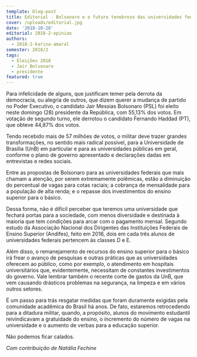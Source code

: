 ```yaml
---
template: blog-post
title: Editorial - Bolsonaro e o futuro tenebroso das universidades federais
cover: /uploads/editorial.jpg
date: '2018-10-28'
editorial: 2018-2-opiniao
authors:
  - 2018-2-karina-amaral
semester: 2018/2
tags:
  - Eleições 2018
  - Jair Bolsonaro
  - presidente
featured: true
---
```

Para infelicidade de alguns, que justificam temer pela derrota da democracia, ou alegria de outros, que dizem querer a mudança de partido no Poder Executivo, o candidato Jair Messias Bolsonaro (PSL) foi eleito neste domingo (28) presidente da República, com 55,13% dos votos. Em votação de segundo turno, ele derrotou o candidato Fernando Haddad (PT), que obteve 44,87% dos votos.

Tendo recebido mais de 57 milhões de votos, o militar deve trazer grandes transformações, no sentido mais radical possível, para a Universidade de Brasília (UnB) em particular e para as universidades públicas em geral, conforme o plano de governo apresentado e declarações dadas em entrevistas e redes sociais.

Entre as propostas de Bolsonaro para as universidades federais que mais chamam a atenção, por serem extremamente polêmicas, estão a diminuição do percentual de vagas para cotas raciais; a cobrança de mensalidade para a população de alta renda; e o repasse dos investimentos do ensino superior para o básico.

Dessa forma, não é difícil perceber que teremos uma universidade que fechará portas para a sociedade, com menos diversidade e destinada à maioria que tem condições para arcar com o pagamento mensal. Segundo estudo da Associação Nacional dos Dirigentes das Instituições Federais de Ensino Superior (Andifes), feito em 2016, dois em cada três alunos de universidades federais pertencem às classes D e E.

Além disso, o remanejamento de recursos do ensino superior para o básico irá frear o avanço de pesquisas e outras práticas que as universidades oferecem ao público, como por exemplo, o atendimento em hospitais universitários que, evidentemente, necessitam de constantes investimentos do governo. Vale lembrar também o recente corte de gastos da UnB, que vem causando drásticos problemas na segurança, na limpeza e em vários outros setores.

É um passo para trás resgatar medidas que foram duramente exigidas pela comunidade acadêmica do Brasil há anos. De fato, estaremos retrocedendo para a ditadura militar, quando, a propósito, alunos do movimento estudantil reivindicavam a gratuidade do ensino, o incremento do número de vagas na universidade e o aumento de verbas para a educação superior.

Não podemos ficar calados.

_Com contribuição de Natália Fechine_
